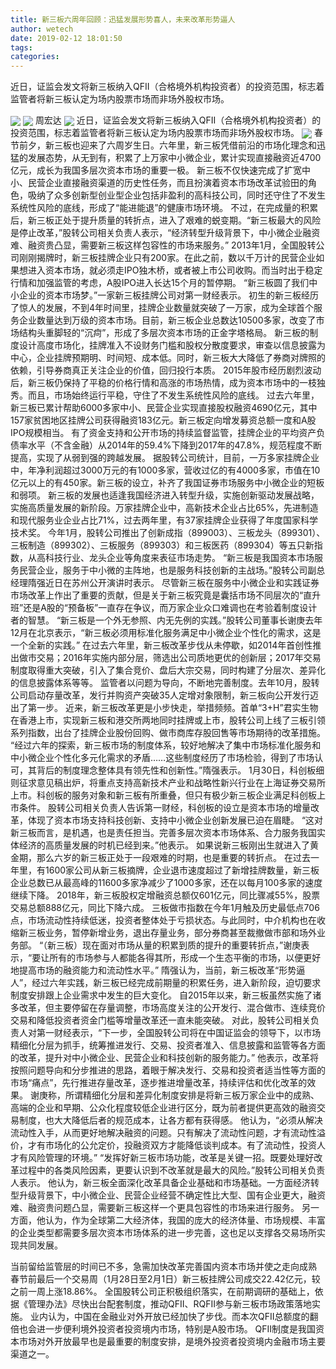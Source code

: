 ```yaml
---
title: 新三板六周年回顾：迅猛发展形势喜人，未来改革形势逼人
author: wetech
date: 2019-02-12 18:01:50
tags: 
categories: 
---
```

近日，证监会发文将新三板纳入QFII（合格境外机构投资者）的投资范围，标志着监管者将新三板认定为场内股票市场而非场外股权市场。
<!-- more -->
<img align="center" border="0" src="https://imgcdn.yicai.com/uppics/images/2019/02/68a896d8e7acacfa5fcc9207d6e3b181.jpg" />
<img align="center" border="0" src="https://imgcdn.yicai.com/uppics/images/2019/02/049ed1ffa6e6e50328071e5111bbdc20.jpg" />
周宏达
<img align="center" border="0" src="https://imgcdn.yicai.com/uppics/images/2019/02/047b4aa6e3c76baeee4cd3fc4dfc04a6.jpg" />
近日，证监会发文将新三板纳入QFII（合格境外机构投资者）的投资范围，标志着监管者将新三板认定为场内股票市场而非场外股权市场。
<img align="center" border="0" src="https://imgcdn.yicai.com/uppics/images/2019/02/8f9c49cbe5cca8a0b2a971d6711a3a69.jpg" />
春节前夕，新三板也迎来了六周岁生日。六年里，新三板凭借前沿的市场化理念和迅猛的发展态势，从无到有，积累了上万家中小微企业，累计实现直接融资近4700亿元，成长为我国多层次资本市场的重要一极。
新三板不仅快速完成了扩宽中小、民营企业直接融资渠道的历史性任务，而且扮演着资本市场改革试验田的角色，吸纳了众多创新型创业型企业包括非盈利的高科技公司，同时还守住了不发生系统性风险的底线，形成了“能进能退”的健康市场环境。
不过，在完成量的积累后，新三板正处于提升质量的转折点，进入了艰难的蜕变期。“新三板最大的风险是停止改革，”股转公司相关负责人表示，“经济转型升级背景下，中小微企业融资难、融资贵凸显，需要新三板这样包容性的市场来服务。”
2013年1月，全国股转公司刚刚揭牌时，新三板挂牌企业只有200家。在此之前，数以千万计的民营企业如果想进入资本市场，就必须走IPO独木桥，或者被上市公司收购。而当时出于稳定行情和加强监管的考虑，A股IPO进入长达15个月的暂停期。
“新三板圆了我们中小企业的资本市场梦。”一家新三板挂牌公司对第一财经表示。
初生的新三板经历了惊人的发展，不到4年时间里，挂牌企业数量就突破了一万家，成为全球首个服务企业数量达到万级的资本市场。目前，新三板企业总数达10500多家，改变了市场结构头重脚轻的“沉疴”，形成了多层次资本市场的正金字塔格局。
新三板的制度设计高度市场化，挂牌准入不设财务门槛和股权分散度要求，审查以信息披露为中心，企业挂牌预期明、时间短、成本低。同时，新三板大大降低了券商对牌照的依赖，引导券商真正关注企业的价值，回归投行本质。
2015年股市经历剧烈波动后，新三板仍保持了平稳的价格行情和高涨的市场热情，成为资本市场中的一枝独秀。而且，市场始终运行平稳，守住了不发生系统性风险的底线。
过去六年里，新三板已累计帮助6000多家中小、民营企业实现直接股权融资4690亿元，其中157家贫困地区挂牌公司获得融资183亿元。新三板定向增发募资总额一度和A股IPO规模相当。
有了资金支持和公开市场的持续监督监管，挂牌企业的平均资产负债率水平（不含金融）从2014年的59.4%下降到2017年的47.8%，规范程度不断提高，实现了从弱到强的跨越发展。
据股转公司统计，目前，一万多家挂牌企业中，年净利润超过3000万元的有1000多家，营收过亿的有4000多家，市值在10亿元以上的有450家。新三板的设立，补齐了我国证券市场服务中小微企业的短板和弱项。
新三板的发展也适逢我国经济进入转型升级，实施创新驱动发展战略，实施高质量发展的新阶段。万家挂牌企业中，高新技术企业占比65%，先进制造和现代服务业企业占比71%，过去两年里，有37家挂牌企业获得了年度国家科学技术奖。
今年1月，股转公司推出了创新成指（899003）、三板龙头（899301）、三板制造（899302）、三板服务（899303）和三板医药（899304）等五只新指数，从高科技行业、龙头企业等角度来表征市场走势。
“新三板是我国资本市场服务民营企业，服务于中小微的主阵地，也是服务科技创新的主战场。”股转公司副总经理隋强近日在苏州公开演讲时表示。
尽管新三板在服务中小微企业和实践证券市场改革上作出了重要的贡献，但是关于新三板究竟是囊括市场不同层次的“直升班”还是A股的“预备板”一直存在争议，而万家企业众口难调也在考验着制度设计者的智慧。
“新三板是一个外无参照、内无先例的实践。”股转公司董事长谢庚去年12月在北京表示，“新三板必须用标准化服务满足中小微企业个性化的需求，这是一个全新的实践。”
在过去六年里，新三板改革步伐从未停歇，如2014年首创性推出做市交易；2016年实施内部分层，筛选出公司质地更优的创新层；2017年交易制度取得重大突破，引入了集合竞价、盘后大宗交易，同时构建了分层次、差异化的信息披露体系等等。
监管者以问题为导向，不断地完善制度。去年10月，股转公司启动存量改革，发行并购资产突破35人定增对象限制，新三板向公开发行迈出了第一步。
近来，新三板改革更是小步快走，举措频频。首单“3+H”君实生物在香港上市，实现新三板和港交所两地同时挂牌或上市，股转公司上线了三板引领系列指数，出台了挂牌企业股份回购、做市商库存股回售等市场期待的改革措施。
“经过六年的探索，新三板市场的制度体系，较好地解决了集中市场标准化服务和中小微企业个性化多元化需求的矛盾……这些制度经历了市场检验，得到了市场认可，其背后的制度理念整体具有领先性和创新性。”隋强表示。
1月30日，科创板细则征求意见稿出炉，将重点支持高新技术产业和战略性新兴行业在上海证券交易所上市。科创板的服务对象和新三板有所重叠，但只有极少新三板企业满足科创板上市条件。
股转公司相关负责人告诉第一财经，科创板的设立是资本市场的增量改革，体现了资本市场支持科技创新、支持中小微企业创新发展已迫在眉睫。
“这对新三板而言，是机遇，也是责任担当。完善多层次资本市场体系、合力服务我国实体经济的高质量发展的时机已经到来。”他表示。
如果说新三板刚出生就进入了黄金期，那么六岁的新三板正处于一段艰难的时期，也是重要的转折点。
在过去一年里，有1600家公司从新三板摘牌，企业退市速度超过了新增挂牌数量，新三板企业总数已从最高峰的11600多家净减少了1000多家，还在以每月100多家的速度继续下降。
2018年，新三板股权定增融资总额仅601亿元，同比骤减55%，股票交易总额888亿元，同比下降六成。
三板做市指数在今年1月触及历史最低点706点，市场流动性持续低迷，投资者整体处于亏损状态。与此同时，中介机构也在收缩新三板业务，暂停新增业务，退出存量业务，部分券商甚至裁撤做市部和场外业务部。
“（新三板）现在面对市场从量的积累到质的提升的重要转折点，”谢庚表示，“要让所有的市场参与人都能各得其所，形成一个生态平衡的市场，以便更好地提高市场的融资能力和流动性水平。”
隋强认为，当前，新三板改革“形势逼人”，经过六年实践，新三板已经完成前期量的积累任务，进入新阶段，迫切要求制度安排跟上企业需求中发生的巨大变化。
自2015年以来，新三板虽然实施了诸多改革，但主要停留在存量调整，市场高度关注的公开发行、混合做市、连续竞价交易和降低投资者资金门槛等增量改革还一直未能突破。
对此，股转公司相关负责人对第一财经表示，“下一步，全国股转公司将在中国证监会的领导下，以市场精细化分层为抓手，统筹推进发行、交易、投资者准入、信息披露和监管等各方面的改革，提升对中小微企业、民营企业和科技创新的服务能力。”
他表示，改革将按照问题导向和分步推进的思路，着眼于解决发行、交易和投资者适当性等方面的市场“痛点”，先行推进存量改革，逐步推进增量改革，持续评估和优化改革的效果。
谢庚称，所谓精细化分层和差异化制度安排是将新三板万家企业中的成熟、高端的企业和早期、公众化程度较低企业进行区分，既为前者提供更高效的融资交易制度，也大大降低后者的规范成本，让各方都有获得感。
他认为，“必须从解决流动性入手，从而更好地解决融资的问题。只有解决了流动性问题，才有流动性溢价，才有市场化的公允定价，投融资双方才能降低谈判成本。有了流动性，投资人才有风险管理的环境。”
“发挥好新三板市场功能，改革是关键一招。既要处理好改革过程中的各类风险因素，更要认识到不改革就是最大的风险。”股转公司相关负责人表示。
他认为，新三板全面深化改革具备企业基础和市场基础。一方面经济转型升级背景下，中小微企业、民营企业经营不确定性比大型、国有企业更大，融资难、融资贵问题凸显，需要新三板这样一个更具包容性的市场来进行服务。
另一方面，他认为，作为全球第二大经济体，我国的庞大的经济体量、市场规模、丰富的企业类型都需要多层次资本市场体系的进一步完善，这也足以支撑各交易场所实现共同发展。
 
 
当前留给监管层的时间已不多，急需加快改革完善国内资本市场并使之走向成熟
春节前最后一个交易周（1月28日至2月1日）新三板挂牌公司成交22.42亿元，较之前一周上涨18.86%。
全国股转公司正积极组织落实，在前期调研的基础上，依据《管理办法》尽快出台配套制度，推动QFII、RQFII参与新三板市场政策落地实施。
业内认为，中国在金融业对外开放已经加快了步伐。而本次QFII总额度的翻倍也会进一步便利境外投资者投资境内市场，特别是A股市场。
QFII制度是我国资本市场对外开放最早也是最重要的制度安排，是境外投资者投资境内金融市场主要渠道之一。
